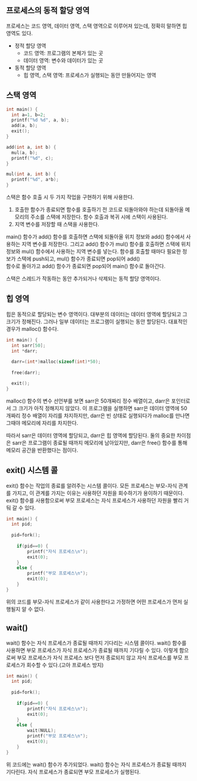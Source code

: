 ## 프로세스의 동적 할당 영역
프로세스는 코드 영역, 데이터 영역, 스택 영역으로 이루어져 있는데, 정확히 말하면 힙 영역도 있다.
- 정적 할당 영역
  - 코드 영역: 프로그램의 본체가 있는 곳
  - 데이터 영역: 변수와 데이터가 있는 곳
- 동적 할당 영역
  - 힙 영역, 스택 영역: 프로세스가 실행되는 동안 만들어지는 영역

## 스택 영역
```c
int main() {
  int a=1, b=2;
  printf("%d %d", a, b);
  add(a, b);
  exit();
}

add(int a, int b) {
  mul(a, b);
  printf("%d", c);
}

mul(int a, int b) {
  printf("%d", a*b);
}
```
스택은 함수 호출 시 두 가지 작업을 구현하기 위해 사용한다.
1. 호출한 함수가 종료되면 함수를 호출하기 전 코드로 되돌아와야 하는데 되돌아올 메모리의 주소를 스택에 저장한다. 함수 호출과 복귀 시에 스택이 사용된다.
2. 지역 변수를 저장할 때 스택을 사용한다.

main() 함수가 add() 함수를 호출하면 스택에 되돌아올 위치 정보와 add() 함수에서 사용하는 지역 변수를 저장한다. 그리고 add() 함수가 mul() 함수를 호출하면 
스택에 위치 정보와 mul() 함수에서 사용하는 지역 변수를 넣는다. 함수를 호출할 때마다 필요한 정보가 스택에 push되고, mul() 함수가 종료되면 pop되어 add()  
함수로 돌아가고 add() 함수가 종료되면 pop되어 main() 함수로 돌아간다.

스택은 스레드가 작동하는 동안 추가되거나 삭제되는 동적 할당 영역이다.

## 힙 영역
힙은 동적으로 할당되는 변수 영역이다. 대부분의 데이터는 데이터 영역에 할당되고 그 크기가 정해진다. 그러나 일부 데이터는 프로그램이 실행되는 동안 할당된다.
대표적인 경우가 malloc() 함수다.
```c
int main() {
  int sarr[50];
  int *darr;
  
  darr=(int*)malloc(sizeof(int)*50);
  
  free(darr);

  exit();
}
```
malloc() 함수의 변수 선언부를 보면 sarr은 50개짜리 정수 배열이고, darr은 포인터로서 그 크기가 아직 정해지지 않았다. 이 프로그램을 실행하면 sarr은
데이터 영역에 50개짜리 정수 배열이 자리를 차지하지만, darr은 빈 상태로 실행되다가 malloc를 만나면 그때야 메모리에 자리를 차지한다. 

따라서 sarr은 데이터 영역에 할당되고, darr은 힙 영역에 할당된다. 둘의 중요한 차이점은 sarr은 프로그램이 종료될 때까지 메모리에 남아있지만, darr은 free() 함수를
통해 메모리 공간을 반환했다는 점이다.

## exit() 시스템 콜
exit() 함수는 작업의 종료를 알려주는 시스템 콜이다. 모든 프로세스는 부모-자식 관계를 가지고, 이 관계를 가지는 이유는 사용하던 자원을 회수하기가 용이하기 때문이다.
exit() 함수를 사용함으로써 부모 프로세스는 자식 프로세스가 사용하던 자원을 빨리 거둬 갈 수 있다.
```c
int main() {
  int pid;
  
  pid=fork();
  
    if(pid==0) {
        printf("자식 프로세스\n");
        exit(0);
    }
    else {
        printf("부모 프로세스\n");
        exit(0);
    }
}
```
위의 코드를 부모-자식 프로세스가 같이 사용한다고 가정하면 어떤 프로세스가 먼저 실행될지 알 수 없다.


## wait()
wait() 함수는 자식 프로세스가 종료될 때까지 기다리는 시스템 콜이다. wait() 함수를 사용하면 부모 프로세스가 자식 프로세스가 종료될 때까지 기다릴 수 있다. 이렇게 함으로써
부모 프로세스가 자식 프로세스 보다 먼저 종료되지 않고 자식 프로세스를 부모 프로세스가 회수할 수 있다.(고아 프로세스 방지) 
```c
int main() {
  int pid;
  
  pid=fork();
  
    if(pid==0) {
        printf("자식 프로세스\n");
        exit(0);
    }
    else {
        wait(NULL);
        printf("부모 프로세스\n");
        exit(0);
    }
}
```
위 코드에는 wait() 함수가 추가되었다. wait() 함수는 자식 프로세스가 종료될 때까지 기다린다. 자식 프로세스가 종료되면 부모 프로세스가 실행된다.